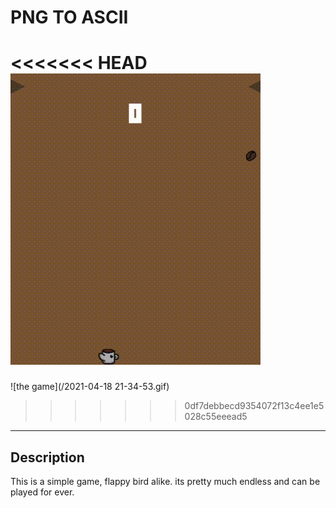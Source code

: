 #  PNG TO ASCII

<<<<<<< HEAD
![the game](2021-04-18_21-34-53.gif)
=======
![the game](/2021-04-18 21-34-53.gif)
>>>>>>> 0df7debbecd9354072f13c4ee1e5028c55eeead5



---

## Description

This is a simple game, flappy bird alike. its pretty much endless and can be
played for ever.


